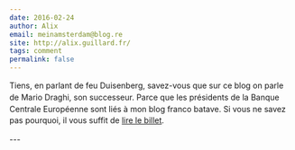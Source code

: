 ```yaml
---
date: 2016-02-24
author: Alix
email: meinamsterdam@blog.re
site: http://alix.guillard.fr/
tags: comment
permalink: false
---
```


<p><span style="line-height: 20.8px;">Tiens, en parlant de feu Duisenberg, savez-vous que sur ce blog on parle de Mario Draghi, son successeur. Parce que les présidents de la Banque Centrale Européenne sont liés à mon blog franco batave. Si vous ne savez pas pourquoi, il vous suffit de <a href="http://meinamsterdam.nl/mario-draghi" hreflang="fr">lire le billet</a>.</span></p>
---